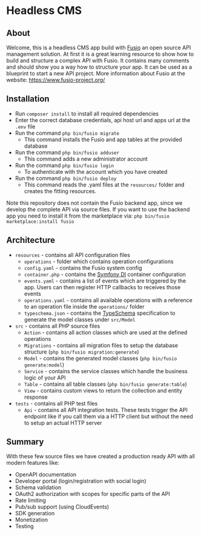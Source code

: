 
# Headless CMS

## About

Welcome, this is a headless CMS app build with [Fusio](https://github.com/apioo/fusio) an open source API management
solution. At first it is a great learning resource to show how to build and structure a complex API with Fusio. It
contains many comments and should show you a way how to structure your app. It can be used as a blueprint to start a new
API project. More information about Fusio at the website: https://www.fusio-project.org/

## Installation

* Run `composer install` to install all required dependencies
* Enter the correct database credentials, api host url and apps url at the `.env` file
* Run the command `php bin/fusio migrate`
  * This command installs the Fusio and app tables at the provided database
* Run the command `php bin/fusio adduser`
  * This command adds a new administrator account
* Run the command `php bin/fusio login`
  * To authenticate with the account which you have created
* Run the command `php bin/fusio deploy`
  * This command reads the .yaml files at the `resources/` folder and creates the fitting resources.

Note this repository does not contain the Fusio backend app, since we develop the complete API via source files. If you
want to use the backend app you need to install it from the marketplace via: `php bin/fusio marketplace:install fusio`

## Architecture

* `resources` - contains all API configuration files
  * `operations` - folder which contains operation configurations
  * `config.yaml` - contains the Fusio system config
  * `container.php` - contains the [Symfony DI](https://symfony.com/doc/current/components/dependency_injection.html) container configuration
  * `events.yaml` - contains a list of events which are triggered by the app. Users can then register HTTP callbacks to receives those events
  * `operations.yaml` - contains all available operations with a reference to an operation file inside the `operations/` folder
  * `typeschema.json` - contains the [TypeSchema](https://typeschema.org/) specification to generate the model classes under `src/Model`
* `src` - contains all PHP source files
  * `Action` - contains all action classes which are used at the defined operations
  * `Migrations` - contains all migration files to setup the database structure (`php bin/fusio migration:generate`)
  * `Model` - contains the generated model classes (`php bin/fusio generate:model`)
  * `Service` - contains the service classes which handle the business logic of your API
  * `Table` - contains all table classes (`php bin/fusio generate:table`)
  * `View` - contains custom views to return the collection and entity response
* `tests` - contains all PHP test files
  * `Api` - contains all API integration tests. These tests trigger the API endpoint like if you call them via a HTTP client but without the need to setup an actual HTTP server

## Summary

With these few source files we have created a production ready API with all modern features like:

* OpenAPI documentation
* Developer portal (login/registration with social login)
* Schema validation
* OAuth2 authorization with scopes for specific parts of the API
* Rate limiting
* Pub/sub support (using CloudEvents)
* SDK generation
* Monetization
* Testing
